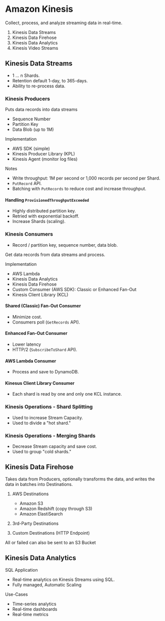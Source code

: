 # Amazon Kinesis

Collect, process, and analyze streaming data in real-time.

1. Kinesis Data Streams
2. Kinesis Data Firehose
3. Kinesis Data Analytics
4. Kinesis Video Streams

## Kinesis Data Streams

* 1 ... n Shards.
* Retention default 1-day, to 365-days.
* Ability to re-process data.

### Kinesis Producers

Puts data records into data streams

* Sequence Number
* Partition Key
* Data Blob (up to 1M)

Implementation

* AWS SDK (simple)
* Kinesis Producer Library (KPL)
* Kinesis Agent (monitor log files)

Notes

* Write throughput: 1M per second or 1,000 records per second per Shard.
* `PutRecord` API.
* Batching with `PutRecords` to reduce cost and increase throughput.

#### Handling `ProvisionedThroughputExceeded`

* Highly distributed partition key.
* Retried with exponential backoff.
* Increase Shards (scaling).

### Kinesis Consumers

* Record / partition key, sequence number, data blob.

Get data records from data streams and process.

Implementation

* AWS Lambda
* Kinesis Data Analytics
* Kinesis Data Firehose
* Custom Consumer (AWS SDK): Classic or Enhanced Fan-Out
* Kinesis Client Library (KCL)

#### Shared (Classic) Fan-Out Consumer

* Minimize cost.
* Consumers poll (`GetRecords` API).

#### Enhanced Fan-Out Consumer

* Lower latency
* HTTP/2 (`SubscribeToShard` API).

#### AWS Lambda Consumer

* Process and save to DynamoDB.

#### Kinesus Client Library Consumer

* Each shard is read by one and only one KCL instance.

### Kinesis Operations - Shard Splitting

* Used to increase Stream Capacity.
* Used to divide a "hot shard."

### Kinesis Operations - Merging Shards

* Decrease Stream capacity and save cost.
* Used to group "cold shards."

## Kinesis Data Firehose

Takes data from Producers, optionally transforms the data, and writes the data in batches into Destinations.

1. AWS Destinations

    * Amazon S3
    * Amazon Redshift (copy through S3)
    * Amazon ElastiSearch

2. 3rd-Party Destinations
3. Custom Destinations (HTTP Endpoint)

All or failed can also be sent to an S3 Bucket

## Kinesis Data Analytics

SQL Application

* Real-time analytics on Kinesis Streams using SQL.
* Fully managed, Automatic Scaling

Use-Cases

* Time-series analytics
* Real-time dashboards
* Real-time metrics


